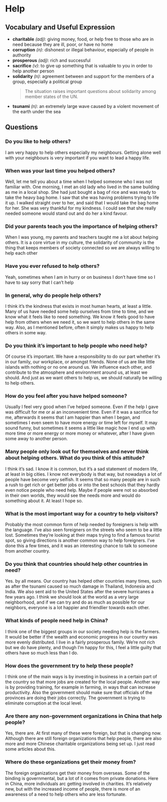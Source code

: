 # Help
## Vocabulary and Useful Expression
* **charitable** *(adj)*: giving money, food, or help free to those who are in need because they are ill, poor, or have no home
* **corruption** *(n)*: dishonest or illegal behaviour, especially of people in authority
* **prosperous** *(adj)*: rich and successful
* **sacrifice** *(v)*: to give up something that is valuable to you in order to help another person
* **solidarity** *(n)*: agreement between and support for the members of a group, especially a political group
  > The situation raises important questions about solidarity among member states of the UN.
* **tsunami** *(n)*: an extremely large wave caused by a violent movement of the earth under the sea
## Questions
### Do you like to help others? 
I am very happy to help others especially my neighbours. Getting alone well with your neighbours is very important if you want to lead a happy life.
### When was your last time you helped others? 
Well, let me tell you about a time when I helped someone who I was not familiar with. One morning, I met an old lady who lived in the same building as me in a local shop. She had just bought a bag of rice and was ready to take the heavy bag home. I saw that she was having problems trying to life it up. I walked straight over to her, and said that I would take the bag home for her. She was very thankful for my kindness. I could see that she really needed someone would stand out and do her a kind favour.
### Did your parents teach you the importance of helping others? 
When I was young, my parents and teachers taught me a lot about helping others. It is a core virtue in my culture, the solidarity of community is the thing that keeps members of society connected so we are always willing to help each other
### Have you ever refused to help others? 
Yeah, sometimes when I am in hurry or on business I don’t have time so I have to say sorry that I can’t help
### In general, why do people help others? 
I think it’s the kindness that exists in most human hearts, at least a little. Many of us have needed some help ourselves from time to time, and we know what it feels like to need something. We know it feels good to have help from others when we need it, so we want to help others in the same way. Also, as I mentioned before, often it simply makes us happy to help others in some way.
### Do you think it’s important to help people who need help? 
Of course it’s important. We have a responsibility to do our part whether it’s in our family, our workplace, or amongst friends. None of us are like little islands with nothing or no one around us. We influence each other, and contribute to the atmosphere and environment around us, at least we should. And just as we want others to help us, we should naturally be willing to help others.
### How do you feel after you have helped someone? 
Usually I feel very good when I’ve helped someone. Even if the help I gave was difficult for me or ai an inconvenient time. Even if it was a sacrifice for me, afterwards it seems that I am happier than when I began, and sometimes I even seem to have more energy or time left for myself. It may sound funny, but sometimes it seems a little like magic how I end up with more time or more energy or more money or whatever, after I have given some away to another person.
### Many people only look out for themselves and never think about helping others. What do you think of this attitude? 
I think it’s sad. I know it is common, but it’s a sad statement of modern life, at least in big cities. I know not everybody is that way, but nowadays a lot of people have become very selfish. It seems that so many people are in such a rush to get rich or get better jobs or into the best schools that they hardly even notice people who need help. Maybe if people were not so absorbed in their own worlds, they would see the needs more and would do something about it. At least I hope so.
### What is the most important way for a country to help visitors? 
Probably the most common form of help needed by foreigners is help with the language. I’ve also seen foreigners on the streets who seem to be a little lost. Sometimes they’re looking at their maps trying to find a famous tourist spot, so giving directions is another common way to help foreigners. I’ve done this a few times, and it was an interesting chance to talk to someone from another country.
### Do you think that countries should help other countries in need? 
Yes. by all means. Our country has helped other countries many times, such as after the tsunami caused so much damage in Thailand, Indonesia and India. We also sent aid to the United States after the severe hurricanes a few years ago. I think we should look at the world as a very large neighborhood, and if we can try and do as much as possible for our neighbors, everyone is a lot happier and friendlier towards each other.
### What kinds of people need help in China? 
I think one of the biggest groups in our society needing help is the farmers. It would be better if the wealth and economic progress in our country was more evenly distributed. I live in a fairly prosperous family. We’re not rich but we do have plenty, and though I’m happy for this, I feel a little guilty that others have so much less than I do.
### How does the government try to help these people? 
I think one of the main ways is by investing in business in a certain part of the country so that more jobs are created for the local people. Another way is by providing training, for example in farming, in ways that can increase productivity. Also the government should make sure that officials of the provinces are doing their jobs correctly. The government is trying to eliminate corruption at the local level.
### Are there any non-government organizations in China that help people? 
Yes, there are. At first many of these were foreign, but that is changing now. Although there are still foreign organizations that help people, there are also more and more Chinese charitable organizations being set up. I just read some articles about this.
### Where do these organizations get their money from? 
The foreign organizations get their money from overseas. Some of the binding is governmental, but a lot of it comes from private donations. Here in China, more individuals arc getting involved in charities. It’s relatively new, but with the increased income of people, there is more of an awareness of a need to help others who are less fortunate.
